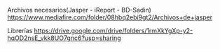 Archivos necesarios(Jasper - iReport - BD-Sadin)
https://www.mediafire.com/folder/08hbq2ebi9gt2/Archivos+de+jasper

Librerías
https://drive.google.com/drive/folders/1rmXkYgXp-y2-hqOD2nsE_vkk8UO7gnc6?usp=sharing

